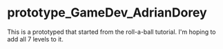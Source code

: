 # prototype_GameDev_AdrianDorey
 This is a prototyped that started from the roll-a-ball tutorial. I'm hoping to add all 7 levels to it.
